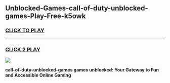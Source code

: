 
## Unblocked-Games-call-of-duty-unblocked-games-Play-Free-k5owk
<h3>
<a href="https://premium76.site?title=call-of-duty-unblocked-games&ref=23A">CLICK TO PLAY</a></h3>
<hr>

<h3>
<a href="https://premium76.site?title=call-of-duty-unblocked-games&ref=23A">CLICK 2 PLAY</a>
  
</h3>

<a href="https://premium76.site?title=call-of-duty-unblocked-games&ref=23A"><img src="https://clearcache.store/games.png"></a>


**call-of-duty-unblocked-games games unblocked: Your Gateway to Fun and Accessible Online Gaming**
